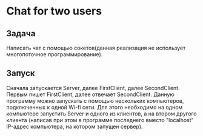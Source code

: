 # Chat for two users

## Задача
Написать чат с помощью сокетов(данная реализация не использует многопоточное программирование).

## Запуск
Сначала запускается Server, далее FirstClient, далее SecondClient. 
Первым пишет FirstClient, далее отвечает SecondClient.
Данную программу можно запускать с помощью нескольких компьютеров, подключенных к одной Wi-fi сети.
Для этого необходимо на одном компьютере запустить Server и одного из клиентов, а на втором другого клиента
(написав при этом в программе последнего вместо "localhost" IP-адрес компьютера, на котором запущен сервер).